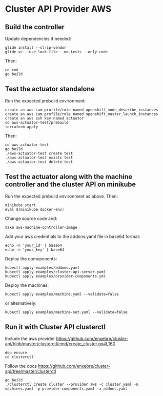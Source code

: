 # Cluster API Provider AWS

## Build the controller
Update dependencies if needed:
```
glide install --strip-vendor
glide-vc --use-lock-file --no-tests --only-code
```
Then:

```
cd cmd
go build
```
## Test the actuator standalone
Run the expected prebuild environment:
```
create an aws iam profile/role named openshift_node_describe_instances
create an aws iam profile/role named openshift_master_launch_instances
create an aws ssh key named actuator
cd aws-actuator-test/prebuild
terraform apply
```
Then:
```
cd aws-actuator-test
go build
./aws-actuator-test create test
./aws-actuator-test exists test
./aws-actuator-test delete test
```

## Test the actuator along with the machine controller and the cluster API on minikube
Run the expected prebuild environment as above. Then:
```
minikube start
eval $(minikube docker-env)
```
Change source code and:
```
make aws-machine-controller-image
```
Add your aws credentials to the addons.yaml file in base64 format:
```
echo -n 'your_id' | base64
echo -n 'your_key' | base64
```
Deploy the comoponents:
```
kubectl apply examples/addons.yaml
kubectl apply examples/cluster-api-server.yaml
kubectl apply examples/provider-components.yml
```
Deploy the machines:
```
kubectl apply examples/machine.yaml --validate=false
```
or alternatively:
```
kubectl apply examples/machine-set.yaml --validate=false
```

## Run it with Cluster API clusterctl
Include the aws provider https://github.com/enxebre/cluster-api/blob/master/clusterctl/cmd/create_cluster.go#L160
```
dep ensure
cd clusterctl
```
Follow the docs https://github.com/enxebre/cluster-api/tree/master/clusterctl
```
go build
./clusterctl create cluster --provider aws -c cluster.yaml -m machines.yaml -p provider-components.yaml -a addons.yaml
```

